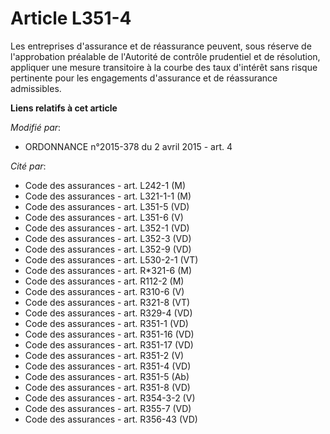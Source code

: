 # Article L351-4

Les entreprises d'assurance et de réassurance peuvent, sous réserve de l'approbation préalable de l'Autorité de contrôle
prudentiel et de résolution, appliquer une mesure transitoire à la courbe des taux d'intérêt sans risque pertinente pour les
engagements d'assurance et de réassurance admissibles.

**Liens relatifs à cet article**

_Modifié par_:

  - ORDONNANCE n°2015-378 du 2 avril 2015 - art. 4

_Cité par_:

  - Code des assurances - art. L242-1 (M)
  - Code des assurances - art. L321-1-1 (M)
  - Code des assurances - art. L351-5 (VD)
  - Code des assurances - art. L351-6 (V)
  - Code des assurances - art. L352-1 (VD)
  - Code des assurances - art. L352-3 (VD)
  - Code des assurances - art. L352-9 (VD)
  - Code des assurances - art. L530-2-1 (VT)
  - Code des assurances - art. R*321-6 (M)
  - Code des assurances - art. R112-2 (M)
  - Code des assurances - art. R310-6 (V)
  - Code des assurances - art. R321-8 (VT)
  - Code des assurances - art. R329-4 (VD)
  - Code des assurances - art. R351-1 (VD)
  - Code des assurances - art. R351-16 (VD)
  - Code des assurances - art. R351-17 (VD)
  - Code des assurances - art. R351-2 (V)
  - Code des assurances - art. R351-4 (VD)
  - Code des assurances - art. R351-5 (Ab)
  - Code des assurances - art. R351-8 (VD)
  - Code des assurances - art. R354-3-2 (V)
  - Code des assurances - art. R355-7 (VD)
  - Code des assurances - art. R356-43 (VD)
